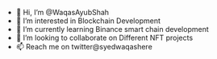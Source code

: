 - 👋 Hi, I’m @WaqasAyubShah
- 👀 I’m interested in Blockchain Development
- 🌱 I’m currently learning Binance smart chain development
- 💞️ I’m looking to collaborate on Different NFT projects
- 📫 Reach me on twitter@syedwaqashere

<!---
WaqasAyubShah/WaqasAyubShah is a ✨ special ✨ repository because its `README.md` (this file) appears on your GitHub profile.
You can click the Preview link to take a look at your changes.
--->
